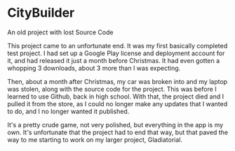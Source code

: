 # CityBuilder
An old project with lost Source Code

This project came to an unfortunate end. It was my first basically completed test project. I had set up a Google Play license and deployment account for it, and had released it just a month before Christmas. It had even gotten a whopping 3 downloads, about 3 more than I was expecting.

Then, about a month after Christmas, my car was broken into and my laptop was stolen, along with the source code for the project. This was before I learned to use Github, back in high school. With that, the project died and I pulled it from the store, as I could no longer make any updates that I wanted to do, and I no longer wanted it published.

It's a pretty crude game, not very polished, but everything in the app is my own. It's unfortunate that the project had to end that way, but that paved the way to me starting to work on my larger project, Gladiatorial.
